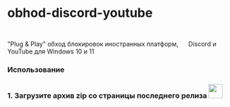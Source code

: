 # obhod-discord-youtube
"Plug & Play" обход блокировок иностранных платформ, <img height="40" width="15" src="https://unpkg.com/simple-icons@v15/icons/discord.svg" /> Discord и <img height="40" width="15" src="https://unpkg.com/simple-icons@v15/icons/youtube.svg" /> YouTube для Windows 10 и 11
<h3>Использование<h3>
1. Загрузите архив zip со страницы последнего релиза

<img height="32" width="32" src="https://cdn.simpleicons.org/youtube/#fc0303" />

